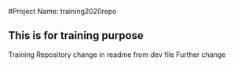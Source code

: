 #Project Name: training2020repo
## This is for training purpose
Training Repository
change in readme from dev file
Further change
